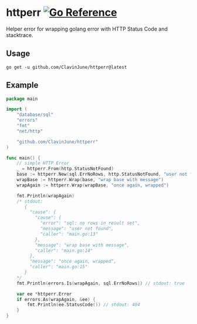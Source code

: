 # httperr [![Go Reference](https://pkg.go.dev/badge/github.com/ClavinJune/httperr.svg)](https://pkg.go.dev/github.com/ClavinJune/httperr)
Helper error for wrapping golang error with HTTP Status Code and stacktrace.

## Usage

```shell
go get -u github.com/ClavinJune/httperr@latest
```

## Example

```go
package main

import (
	"database/sql"
	"errors"
	"fmt"
	"net/http"

	"github.com/ClavinJune/httperr"
)

func main() {
	// simple HTTP Error
	_ = httperr.From(http.StatusNotFound)
	base := httperr.New(sql.ErrNoRows, http.StatusNotFound, "user not found")
	wrapBase := httperr.Wrap(base, "wrap base with message")
	wrapAgain := httperr.Wrap(wrapBase, "once again, wrapped")

	fmt.Println(wrapAgain)
	/* stdout:
	   {
	     "cause": {
	       "cause": {
	         "error": "sql: no rows in result set",
	         "message": "user not found",
	         "caller": "main.go:13"
	       },
	       "message": "wrap base with message",
	       "caller": "main.go:14"
	     },
	     "message": "once again, wrapped",
	     "caller": "main.go:15"
	   }
	*/
	fmt.Println(errors.Is(wrapAgain, sql.ErrNoRows)) // stdout: true

	var ee *httperr.Error
	if errors.As(wrapAgain, &ee) {
		fmt.Println(ee.StatusCode()) // stdout: 404
	}
}
```